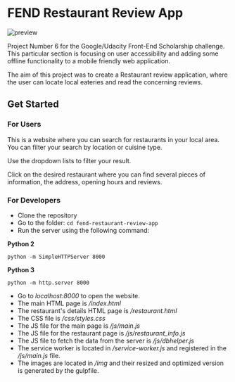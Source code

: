 # FEND Restaurant Review App

![preview](http://i67.tinypic.com/1y1xyv.png)

Project Number 6 for the Google/Udacity Front-End Scholarship challenge. This particular section is focusing on user accessibility and 
adding some offline functionality to a mobile friendly web application.

The aim of this project was to create a Restaurant review application, where the user can locate local eateries and read the concerning reviews.

## Get Started

### For Users

This is a website where you can search for restaurants in your local area. You can filter your search by location or cuisine type.

Use the dropdown lists to filter your result.

Click on the desired restaurant where you can find several pieces of information, the address, opening hours and reviews.

### For Developers

- Clone the repository
- Go to the folder: `cd fend-restaurant-review-app`
- Run the server using the following command:

**Python 2**

`python -m SimpleHTTPServer 8000`


**Python 3**

`python -m http.server 8000`


- Go to _localhost:8000_ to open the website.
- The main HTML page is _/index.html_
- The restaurant's details HTML page is _/restaurant.html_
- The CSS file is _/css/styles.css_
- The JS file for the main page is _/js/main.js_
- The JS file for the restaurant page is _/js/restaurant_info.js_
- The JS file to fetch the data from the server is _/js/dbhelper.js_
- The service worker is located in _/service-worker.js_ and registered in the _/js/main.js_ file.
- The images are located in _/img_ and their resized and optimized version is generated by the gulpfile.

